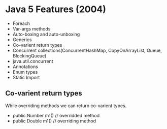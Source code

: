# Java 5 Features (2004)

- Foreach
- Var-args methods
- Auto-boxing and auto-unboxing
- Generics
- Co-varient return types
- Concurrent collections(ConcurrentHashMap, CopyOnArrayList, Queue, BlockingQueue)
- java.util.concurrent
- Annotations
- Enum types
- Static Import


## Co-varient return types
While overriding methods we can return co-varient types. 

- public Number m1() // overridded method
- public Double m1() // overriding method
